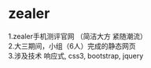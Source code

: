 # zealer
1.zealer手机测评官网 （简洁大方 紧随潮流）</br>
2.大三期间，小组（6人）完成的静态网页</br>
3.涉及技术  响应式, css3, bootstrap, jquery</br>

